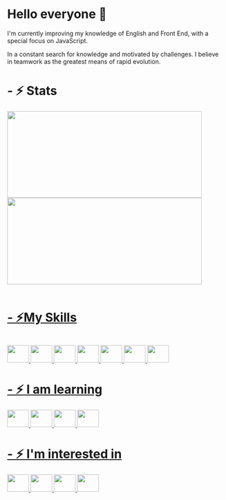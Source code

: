 <h1> Hello everyone 👋 </h1>
<p>I'm currently improving my knowledge of English and Front End, with a special focus on JavaScript.</p>
<p>In a constant search for knowledge and motivated by challenges. I believe in teamwork as the greatest means of rapid evolution.</p>
<h1>- ⚡ Stats </h1>
<div align ="left">
<a href="https://github.com/petersonros">
  <img height="200em" width="450" src="https://github-readme-stats.vercel.app/api?username=petersonros&show_icons=true&theme=tokyonight&include_all_commits=true&count_private=true"/>
</div>
<div>    
  <img height="200em" width="450" src="https://github-readme-stats.vercel.app/api/top-langs/?username=petersonros&layout=compact&langs_count=7&theme=tokyonight"/>
</div>
<br>
<h1>- ⚡My Skills</h1>
<div align ="left"><br>
  <img height="40" width="50" src="https://cdn.jsdelivr.net/gh/devicons/devicon/icons/html5/html5-original.svg">
  <img height="40" width="50" src="https://cdn.jsdelivr.net/gh/devicons/devicon/icons/css3/css3-original.svg">
  <img height="40" width="50" src="https://cdn.jsdelivr.net/gh/devicons/devicon/icons/bootstrap/bootstrap-original.svg">
  <img height="40" width="50" src="https://cdn.jsdelivr.net/gh/devicons/devicon/icons/angularjs/angularjs-original.svg">
  <img height="40" width="50" src="https://cdn.jsdelivr.net/gh/devicons/devicon/icons/git/git-original.svg">
  <img height="40" width="50" src="https://cdn.jsdelivr.net/gh/devicons/devicon/icons/vscode/vscode-original.svg">
  <img height="40" width="50" src="https://cdn.jsdelivr.net/gh/devicons/devicon/icons/wordpress/wordpress-original.svg">
</div>
<h1>- ⚡ I am learning</h1>
<div>
  <img height="40" width="50" src="https://cdn.jsdelivr.net/gh/devicons/devicon/icons/javascript/javascript-original.svg">
  <img height="40" width="50" src="https://cdn.jsdelivr.net/gh/devicons/devicon/icons/typescript/typescript-original.svg">
  <img height="40" width="50" src="https://cdn.jsdelivr.net/gh/devicons/devicon/icons/jquery/jquery-original.svg">
  <img height="40" width="50" src="https://cdn.jsdelivr.net/gh/devicons/devicon/icons/react/react-original.svg">
</div>
<h1>- ⚡ I'm interested in</h1>
<div>
  <img height="40" width="50" src="https://cdn.jsdelivr.net/gh/devicons/devicon/icons/python/python-original.svg">
  <img height="40" width="50" src="https://cdn.jsdelivr.net/gh/devicons/devicon/icons/php/php-original.svg">
  <img height="40" width="50" src="https://cdn.jsdelivr.net/gh/devicons/devicon/icons/nodejs/nodejs-original.svg"> 
  <img height="40" width="50" src="https://cdn.jsdelivr.net/gh/devicons/devicon/icons/java/java-original-wordmark.svg">

</div>